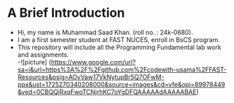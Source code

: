 # A Brief Introduction
- Hi, my name is Muhammad Saad Khan. (roll no. : 24k-0680).
- I am a first semester student at FAST NUCES, enroll in BsCS program.
- This repository will include all the Programming Fundamental lab work and assignments.\
-![picture] (https://www.google.com/url?sa=i&url=https%3A%2F%2Fgithub.com%2Fcodewith-usama%2FFAST-Resources&psig=AOvVaw17VkNytupBr5Q7OFwM-ppx&ust=1725270340208000&source=images&cd=vfe&opi=89978449&ved=0CBQQjRxqFwoTCNjrhKC7oYgDFQAAAAAdAAAAABAE)

